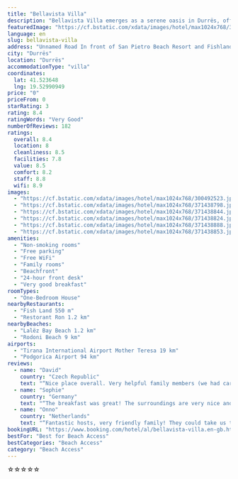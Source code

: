 ```yaml
---
title: "Bellavista Villa"
description: "Bellavista Villa emerges as a serene oasis in Durrës, offering guests an intimate glimpse of garden splendor paired with captivating sea views."
featuredImage: "https://cf.bstatic.com/xdata/images/hotel/max1024x768/300492523.jpg?k=8f1b01729b6aa1fecc4b2405b221d964b43e69b710d9b422ae4006560e04f29c&o=&hp=1"
language: en
slug: bellavista-villa
address: "Unnamed Road In front of San Pietro Beach Resort and Fishland!, 2013 Durrës, Albania"
city: "Durrës"
location: "Durrës"
accommodationType: "villa"
coordinates:
  lat: 41.523648
  lng: 19.52990949
price: "0"
priceFrom: 0
starRating: 3
rating: 8.4
ratingWords: "Very Good"
numberOfReviews: 182
ratings:
  overall: 8.4
  location: 8
  cleanliness: 8.5
  facilities: 7.8
  value: 8.5
  comfort: 8.2
  staff: 8.8
  wifi: 8.9
images:
  - "https://cf.bstatic.com/xdata/images/hotel/max1024x768/300492523.jpg?k=8f1b01729b6aa1fecc4b2405b221d964b43e69b710d9b422ae4006560e04f29c&o=&hp=1"
  - "https://cf.bstatic.com/xdata/images/hotel/max1024x768/371438798.jpg?k=7a4933252800c8a26239e95adbbd2d851805d71174dcc55f911e1bd28f4576f0&o=&hp=1"
  - "https://cf.bstatic.com/xdata/images/hotel/max1024x768/371438844.jpg?k=6904cce9108d7e00b1979f5bdb6f6ed2794fb9870fff4fd1743fa6b5367fe9cc&o=&hp=1"
  - "https://cf.bstatic.com/xdata/images/hotel/max1024x768/371438824.jpg?k=8e915e831f76cbfba34ef8110afa9d11186a32e69b135f034060e46076b9d62c&o=&hp=1"
  - "https://cf.bstatic.com/xdata/images/hotel/max1024x768/371438888.jpg?k=a8f646041abdcf84da00fd85057b1679c2ce28789c868f49bb858d526914c1e3&o=&hp=1"
  - "https://cf.bstatic.com/xdata/images/hotel/max1024x768/371438853.jpg?k=9539fd97e4c3929f881f73d612730e89dae12d31cdfe78f0ace18b74b98ea03c&o=&hp=1"
amenities:
  - "Non-smoking rooms"
  - "Free parking"
  - "Free WiFi"
  - "Family rooms"
  - "Beachfront"
  - "24-hour front desk"
  - "Very good breakfast"
roomTypes:
  - "One-Bedroom House"
nearbyRestaurants:
  - "Fish Land 550 m"
  - "Restorant Ron 1.2 km"
nearbyBeaches:
  - "Lalëz Bay Beach 1.2 km"
  - "Rodoni Beach 9 km"
airports:
  - "Tirana International Airport Mother Teresa 19 km"
  - "Podgorica Airport 94 km"
reviews:
  - name: "David"
    country: "Czech Republic"
    text: "“Nice place overall. Very helpful family members (we had car trouble). They’ve got a beautiful cat! 🙂 The terrace is nice and I can confirm the other reviews saying that breakfast really is pretty great.”"
  - name: "Sophie"
    country: "Germany"
    text: "“The breakfast was great! The surroundings are very nice and calm.”"
  - name: "Onno"
    country: "Netherlands"
    text: "“Fantastic hosts, very friendly family! They could take us to and from the Duka Vineyards (tip!). The view was amazing and so was breakfast.”"
bookingURL: "https://www.booking.com/hotel/al/bellavista-villa.en-gb.html?aid=8035640"
bestFor: "Best for Beach Access"
bestCategories: "Beach Access"
category: "Beach Access"
---
```


☆☆☆☆☆